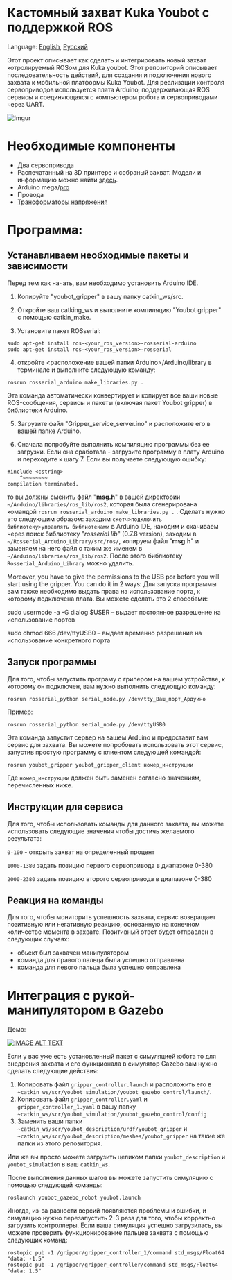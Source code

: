 # Кастомный захват Kuka Youbot с поддержкой ROS
Language: [English](https://github.com/Alex-T-RU-DE/Custom-gripper-for-youbot-with-ROS-control/blob/main/README.md), [Русский](https://github.com/Alex-T-RU-DE/Custom-gripper-for-youbot-with-ROS-control/blob/main/README.ru.md) 

Этот проект описывает как сделать и интегрировать новый захват котролируемый ROSом для Kuka youbot. Этот репозиторий описывает последовательность действий, для создания и подключения нового захвата к мобильной платформы Kuka Youbot. 
Для реализации контроля сервоприводов используется плата Arduino, поддерживающая ROS сервисы и соединяющаяся с компьютером робота и сервоприводами через UART. 

![Imgur](https://i.imgur.com/OSl2oGD.jpg)

# Необходимые компоненты

- Два сервопривода
- Распечатанный на 3D принтере и собраный захват. Модели и информацию можно найти [здесь](https://www.thingiverse.com/thing:4764063).
- Arduino mega/[pro](https://www.amazon.de/ARCELI-Arduino-Mega-ATmega2560-CH340G-Elektronik/dp/B07MQ1J9MR/ref=sr_1_13?dchild=1&keywords=arduino+pro&qid=1613692717&sr=8-13)
- Провода
- [Трансформаторы напряжения](https://www.amazon.de/LAOMAO-Wandler-einstellbar-Spannungswandler-Converter/dp/B00HV4EPG8/ref=asc_df_B00HV4EPG8/?tag=googshopde-21&linkCode=df0&hvadid=231941675984&hvpos=&hvnetw=g&hvrand=3852759402861473550&hvpone=&hvptwo=&hvqmt=&hvdev=c&hvdvcmdl=&hvlocint=&hvlocphy=9068552&hvtargid=pla-420005320986&psc=1&th=1&psc=1)


# Программа:

## Устанавливаем необходимые пакеты и зависимости
Перед тем как начать, вам необходимо установить Arduino IDE.

1. Копируйте "youbot_gripper" в вашу папку catkin_ws/src.

2. Откройте ваш catking_ws и выполните компиляцию "Youbot gripper" с помощью catkin_make.

3. Установите пакет ROSserial:
 ```
sudo apt-get install ros-<your_ros_version>-rosserial-arduino
sudo apt-get install ros-<your_ros_version>-rosserial
 ```
4. откройте <расположение вашей папки Arduino>/Arduino/library в терминале и выполните следующую команду:
```
rosrun rosserial_arduino make_libraries.py .
```
Эта команда автоматически конвертирует и копирует все ваши новые ROS-сообщения, сервисы и пакеты (включая пакет Youbot gripper) в библиотеки Arduino.

5. Загрузите файл "Gripper_service_server.ino" и расположите его в вашей папке Arduino.

6. Сначала попробуйте выполнить компиляцию программы без ее загрузки. Если она сработала - загрузите программу в плату Arduino и переходите к шагу 7. Если вы получаете следующую ошибку:

```
#include <cstring>
    ^~~~~~~~~
compilation terminated. 
 ```
то вы должны сменить файл "**msg.h**" в вашей директории `~/Arduino/libraries/ros_lib/ros2`, которая была сгенерирована командой ```rosrun rosserial_arduino make_libraries.py .``` . Сделать нужно это следующим образом: заходим `скетч>подключить библиотеку>управлять библиотеками` в Arduino IDE, находим и скачиваем через поиск библиотеку "*rosserial lib*" (0.7.8 version), заходим в `~/Rosserial_Arduino_Library/src/ros/`, копируем файл "**msg.h**" и заменяем на него файл с таким же именем в `~/Arduino/libraries/ros_lib/ros2`. После этого библиотеку `Rosserial_Arduino_Library` можно удалить.

Moreover, you have to give the permissions to the USB por before you will start using the gripper. You can do it in 2 ways:
Для запуска программы вам также необходимо выдать права на использование порта, к которому подключена плата. Вы можете сделать это 2 способами:

sudo usermode -a -G dialog $USER – выдает постоянное разрешение на использование портов

sudo chmod 666 /dev/ttyUSB0 – выдает временно разрешение на использование конкретного порта

## Запуск программы

Для того, чтобы запустить програму с грипером на вашем устройстве, к которому он подключен, вам нужно выполнить следующую команду:
  
```
rosrun rosserial_python serial_node.py /dev/tty_Ваш_порт_Ардуино
```
Пример:  
```
rosrun rosserial_python serial_node.py /dev/ttyUSB0
```
Эта команда запустит сервер на вашем Arduino и предоставит вам сервис для захвата. Вы можете попробовать использовать этот сервис, запустив простую программу с клиентом следующей командой:
```
rosrun youbot_gripper youbot_gripper_client номер_инструкции 
```
Где ```номер_инструкции``` должен быть заменен согласно значениям, перечисленных ниже.         
                                 
## Инструкции для сервиса

Для того, чтобы использовать команды для данного захвата, вы можете использовать следующие значения чтобы достичь желаемого результата:


```0-100``` - открыть захват на определенный процент

```1000-1380``` задать позицию первого сервопривода в диапазоне 0-380

```2000-2380``` задать позицию второго сервопривода в диапазоне 0-380

## Реакция на команды

Для того, чтобы мониторить успешность захвата, сервис возвращает позитивную или негативную реакцию, основанную на конечном количестве момента в захвате. Позитивный ответ будет отправлен в следующих случаях:

- обьект был захвачен манипулятором
- команда для правого пальца была успешно отправлена
- команда для левого пальца была успешно отправлена

# Интеграция с рукой-манипулятором в Gazebo 

Демо: 


[![IMAGE ALT TEXT](http://img.youtube.com/vi/vPzOUe2N2ss/0.jpg)](http://www.youtube.com/watch?v=vPzOUe2N2ss "Video Title")

Если у вас уже есть установленный пакет с симуляцией юбота то для внедрения захвата и его функционала в симулятор Gazebo вам нужно сделать следующие действия:

1. Копировать  файл `gripper_controller.launch` и расположить его в `~catkin_ws/scr/youbot_simulation/youbot_gazebo_control/launch/`.
2. Копировать файл `gripper_controller.yaml` и  `gripper_controller_1.yaml` в вашу папку `~catkin_ws/scr/youbot_simulation/youbot_gazebo_control/config`
3. Заменить ваши папки `~catkin_ws/scr/youbot_description/urdf/youbot_gripper` и `~catkin_ws/scr/youbot_description/meshes/youbot_gripper` на такие же папки из этого репозитория.

Или же вы просто можете загрузить целиком папки `youbot_description` и `youbot_simulation` в ваш `catkin_ws`.

После выполнения данных шагов вы можете запустить симуляцию с помощью следующей команды:
```
roslaunch youbot_gazebo_robot youbot.launch
``` 
Иногда, из-за разности версий появляются проблемы и ошибки, и симуляцию нужно перезапустить 2-3 раза для того, чтобы корректно загрузить контроллеры. 
Если ваша симуляция успешно загрузилась, вы можете проверить функционирование пальцев захвата с помощью следующих команд:

```
rostopic pub -1 /gripper/gripper_controller_1/command std_msgs/Float64 "data: -1.5" 
rostopic pub -1 /gripper/gripper_controller/command std_msgs/Float64 "data: 1.5"
``` 
